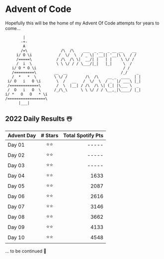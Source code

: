 # Advent of Code 
Hopefully this will be the home of my Advent Of Code attempts for years to come...
 ``` 
         |
        -+-
         A
        /=\               /\  /\    ___  _ __  _ __ __    __
      i/ O \i            /  \/  \  / _ \| '__|| '__|\ \  / /
      /=====\           / /\  /\ \|  __/| |   | |    \ \/ /
      /  i  \           \ \ \/ / / \___/|_|   |_|     \  /
    i/ O * O \i                                       / /
    /=========\        __  __                        /_/    _
    /  *   *  \        \ \/ /        /\  /\    __ _  ____  | |
  i/ O   i   O \i       \  /   __   /  \/  \  / _` |/ ___\ |_|
  /=============\       /  \  |__| / /\  /\ \| (_| |\___ \  _
  /  O   i   O  \      /_/\_\      \ \ \/ / / \__,_|\____/ |_|
i/ *   O   O   * \i
/=================\
       |___|
```


## 2022 Daily Results ☃️
 Advent Day | # Stars | Total Spotify Pts  |
 | --- |:---:| ---:|
 | Day 01 | ⭐️⭐️ | ----- |
 | Day 02 | ⭐️⭐️ | ----- |
 | Day 03 | ⭐️⭐️ | ----- |
 | Day 04 | ⭐️⭐️ | 1633 |
 | Day 05 | ⭐️⭐️ | 2087 |
 | Day 06 | ⭐️⭐️ | 2616 |
 | Day 07 | ⭐️⭐️ | 3146 |
 | Day 08 | ⭐️⭐️ | 3662 |
 | Day 09 | ⭐️⭐️ | 4133 |
 | Day 10 | ⭐️⭐️ | 4548 |

... to be continued 🎅 